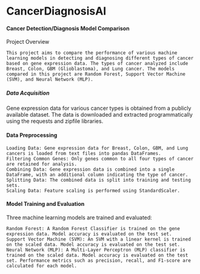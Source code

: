 # CancerDiagnosisAI

#### Cancer Detection/Diagnosis Model Comparison
Project Overview
```
This project aims to compare the performance of various machine learning models in detecting and diagnosing different types of cancer based on gene expression data. The types of cancer analyzed include Breast, Colon, GBM (Glioblastoma), and Lung cancer. The models compared in this project are Random Forest, Support Vector Machine (SVM), and Neural Network (MLP).
```
##### Data Acquisition
Gene expression data for various cancer types is obtained from a publicly available dataset. The data is downloaded and extracted programmatically using the requests and zipfile libraries.

#### Data Preprocessing
```
Loading Data: Gene expression data for Breast, Colon, GBM, and Lung cancers is loaded from text files into pandas DataFrames.
Filtering Common Genes: Only genes common to all four types of cancer are retained for analysis.
Combining Data: Gene expression data is combined into a single DataFrame, with an additional column indicating the type of cancer.
Splitting Data: The combined data is split into training and testing sets.
Scaling Data: Feature scaling is performed using StandardScaler.
```
#### Model Training and Evaluation
Three machine learning models are trained and evaluated:
```
Random Forest: A Random Forest Classifier is trained on the gene expression data. Model accuracy is evaluated on the test set.
Support Vector Machine (SVM): An SVM with a linear kernel is trained on the scaled data. Model accuracy is evaluated on the test set.
Neural Network (MLP): A Multi-Layer Perceptron (MLP) classifier is trained on the scaled data. Model accuracy is evaluated on the test set. Performance metrics such as precision, recall, and F1-score are calculated for each model.
```
